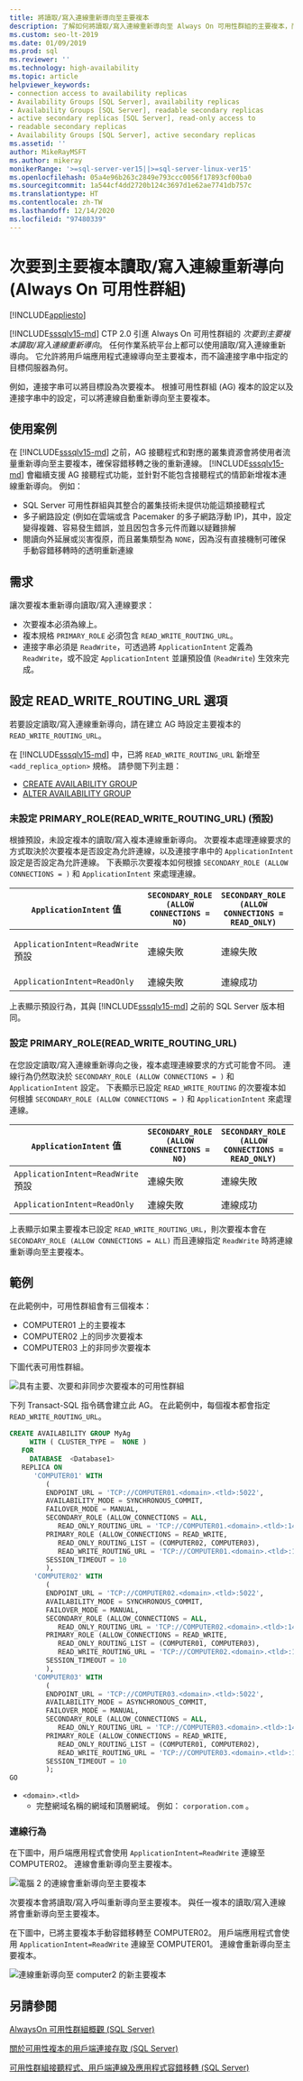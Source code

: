 ```yaml
---
title: 將讀取/寫入連線重新導向至主要複本
description: 了解如何將讀取/寫入連線重新導向至 Always On 可用性群組的主要複本，而不論連接字串中所指定的伺服器為何。
ms.custom: seo-lt-2019
ms.date: 01/09/2019
ms.prod: sql
ms.reviewer: ''
ms.technology: high-availability
ms.topic: article
helpviewer_keywords:
- connection access to availability replicas
- Availability Groups [SQL Server], availability replicas
- Availability Groups [SQL Server], readable secondary replicas
- active secondary replicas [SQL Server], read-only access to
- readable secondary replicas
- Availability Groups [SQL Server], active secondary replicas
ms.assetid: ''
author: MikeRayMSFT
ms.author: mikeray
monikerRange: '>=sql-server-ver15||>=sql-server-linux-ver15'
ms.openlocfilehash: 05a4e96b263c2849e793ccc0056f17893cf00ba0
ms.sourcegitcommit: 1a544cf4dd2720b124c3697d1e62ae7741db757c
ms.translationtype: HT
ms.contentlocale: zh-TW
ms.lasthandoff: 12/14/2020
ms.locfileid: "97480339"
---
```

# <a name="secondary-to-primary-replica-readwrite-connection-redirection-always-on-availability-groups"></a>次要到主要複本讀取/寫入連線重新導向 (Always On 可用性群組)

[!INCLUDE[appliesto](../../../includes/applies-to-version/sqlserver2019.md)]

[!INCLUDE[sssqlv15-md](../../../includes/sssqlv15-md.md)] CTP 2.0 引進 Always On 可用性群組的 *次要到主要複本讀取/寫入連線重新導向*。 任何作業系統平台上都可以使用讀取/寫入連線重新導向。 它允許將用戶端應用程式連線導向至主要複本，而不論連接字串中指定的目標伺服器為何。 

例如，連接字串可以將目標設為次要複本。 根據可用性群組 (AG) 複本的設定以及連接字串中的設定，可以將連線自動重新導向至主要複本。 

## <a name="use-cases"></a>使用案例

在 [!INCLUDE[sssqlv15-md](../../../includes/sssqlv15-md.md)] 之前，AG 接聽程式和對應的叢集資源會將使用者流量重新導向至主要複本，確保容錯移轉之後的重新連線。 [!INCLUDE[sssqlv15-md](../../../includes/sssqlv15-md.md)] 會繼續支援 AG 接聽程式功能，並針對不能包含接聽程式的情節新增複本連線重新導向。 例如：

* SQL Server 可用性群組與其整合的叢集技術未提供功能這類接聽程式 
* 多子網路設定 (例如在雲端或含 Pacemaker 的多子網路浮動 IP)，其中，設定變得複雜、容易發生錯誤，並且因包含多元件而難以疑難排解
* 閱讀向外延展或災害復原，而且叢集類型為 `NONE`，因為沒有直接機制可確保手動容錯移轉時的透明重新連線

## <a name="requirement"></a>需求

讓次要複本重新導向讀取/寫入連線要求：
* 次要複本必須為線上。 
* 複本規格 `PRIMARY_ROLE` 必須包含 `READ_WRITE_ROUTING_URL`。
* 連接字串必須是 `ReadWrite`，可透過將 `ApplicationIntent` 定義為 `ReadWrite`，或不設定 `ApplicationIntent` 並讓預設值 (`ReadWrite`) 生效來完成。

## <a name="set-read_write_routing_url-option"></a>設定 READ_WRITE_ROUTING_URL 選項

若要設定讀取/寫入連線重新導向，請在建立 AG 時設定主要複本的 `READ_WRITE_ROUTING_URL`。 

在 [!INCLUDE[sssqlv15-md](../../../includes/sssqlv15-md.md)] 中，已將 `READ_WRITE_ROUTING_URL` 新增至 `<add_replica_option>` 規格。 請參閱下列主題： 

* [CREATE AVAILABILITY GROUP](../../../t-sql/statements/create-availability-group-transact-sql.md)
* [ALTER AVAILABILITY GROUP](../../../t-sql/statements/alter-availability-group-transact-sql.md)


### <a name="primary_roleread_write_routing_url-not-set-default"></a>未設定 PRIMARY_ROLE(READ_WRITE_ROUTING_URL) (預設) 

根據預設，未設定複本的讀取/寫入複本連線重新導向。 次要複本處理連線要求的方式取決於次要複本是否設定為允許連線，以及連接字串中的 `ApplicationIntent` 設定是否設定為允許連線。 下表顯示次要複本如何根據 `SECONDARY_ROLE (ALLOW CONNECTIONS = )` 和 `ApplicationIntent` 來處理連線。

|<code>ApplicationIntent</code> 值|<code>SECONDARY_ROLE (ALLOW CONNECTIONS = NO)</code>|<code>SECONDARY_ROLE (ALLOW CONNECTIONS = READ_ONLY)</code>|<code>SECONDARY_ROLE (ALLOW CONNECTIONS = ALL)</code>|
|-----|-----|-----|-----|
|`ApplicationIntent=ReadWrite`<br/> 預設|連線失敗|連線失敗|連線成功<br/>讀取成功<br/>寫入失敗|
|`ApplicationIntent=ReadOnly`|連線失敗|連線成功|連線成功

上表顯示預設行為，其與 [!INCLUDE[sssqlv15-md](../../../includes/sssqlv15-md.md)] 之前的 SQL Server 版本相同。 

### <a name="primary_roleread_write_routing_url-set"></a>設定 PRIMARY_ROLE(READ_WRITE_ROUTING_URL) 

在您設定讀取/寫入連線重新導向之後，複本處理連線要求的方式可能會不同。 連線行為仍然取決於 `SECONDARY_ROLE (ALLOW CONNECTIONS = )` 和 `ApplicationIntent` 設定。 下表顯示已設定 `READ_WRITE_ROUTING` 的次要複本如何根據 `SECONDARY_ROLE (ALLOW CONNECTIONS = )` 和 `ApplicationIntent` 來處理連線。

|<code>ApplicationIntent</code> 值|<code>SECONDARY_ROLE (ALLOW CONNECTIONS = NO)</code>|<code>SECONDARY_ROLE (ALLOW CONNECTIONS = READ_ONLY)</code>|<code>SECONDARY_ROLE (ALLOW CONNECTIONS = ALL)</code>|
|-----|-----|-----|-----|
|`ApplicationIntent=ReadWrite`<br/>預設|連線失敗|連線失敗|與主要的連線路由|
|`ApplicationIntent=ReadOnly`|連線失敗|連線成功|連線成功

上表顯示如果主要複本已設定 `READ_WRITE_ROUTING_URL`，則次要複本會在 `SECONDARY_ROLE (ALLOW CONNECTIONS = ALL)` 而且連線指定 `ReadWrite` 時將連線重新導向至主要複本。

## <a name="example"></a>範例 

在此範例中，可用性群組會有三個複本：
* COMPUTER01 上的主要複本
* COMPUTER02 上的同步次要複本
* COMPUTER03 上的非同步次要複本

下圖代表可用性群組。

![具有主要、次要和非同步次要複本的可用性群組](media/replica-connection-redirection-always-on-availability-groups/01_originalAG.png)

下列 Transact-SQL 指令碼會建立此 AG。 在此範例中，每個複本都會指定 `READ_WRITE_ROUTING_URL`。
```sql
CREATE AVAILABILITY GROUP MyAg   
     WITH ( CLUSTER_TYPE =  NONE )  
   FOR   
     DATABASE  <Database1>   
   REPLICA ON   
      'COMPUTER01' WITH   
         (  
         ENDPOINT_URL = 'TCP://COMPUTER01.<domain>.<tld>:5022',  
         AVAILABILITY_MODE = SYNCHRONOUS_COMMIT,  
         FAILOVER_MODE = MANUAL,  
         SECONDARY_ROLE (ALLOW_CONNECTIONS = ALL,   
            READ_ONLY_ROUTING_URL = 'TCP://COMPUTER01.<domain>.<tld>:1433' ),
         PRIMARY_ROLE (ALLOW_CONNECTIONS = READ_WRITE,   
            READ_ONLY_ROUTING_LIST = (COMPUTER02, COMPUTER03),
            READ_WRITE_ROUTING_URL = 'TCP://COMPUTER01.<domain>.<tld>:1433' )   
         SESSION_TIMEOUT = 10  
         ),   
      'COMPUTER02' WITH   
         (  
         ENDPOINT_URL = 'TCP://COMPUTER02.<domain>.<tld>:5022',  
         AVAILABILITY_MODE = SYNCHRONOUS_COMMIT,  
         FAILOVER_MODE = MANUAL, 
         SECONDARY_ROLE (ALLOW_CONNECTIONS = ALL,   
            READ_ONLY_ROUTING_URL = 'TCP://COMPUTER02.<domain>.<tld>:1433' ),  
         PRIMARY_ROLE (ALLOW_CONNECTIONS = READ_WRITE,   
            READ_ONLY_ROUTING_LIST = (COMPUTER01, COMPUTER03),  
            READ_WRITE_ROUTING_URL = 'TCP://COMPUTER02.<domain>.<tld>:1433' )   
         SESSION_TIMEOUT = 10  
         ),   
      'COMPUTER03' WITH   
         (  
         ENDPOINT_URL = 'TCP://COMPUTER03.<domain>.<tld>:5022',  
         AVAILABILITY_MODE = ASYNCHRONOUS_COMMIT,  
         FAILOVER_MODE = MANUAL,  
         SECONDARY_ROLE (ALLOW_CONNECTIONS = ALL,   
            READ_ONLY_ROUTING_URL = 'TCP://COMPUTER03.<domain>.<tld>:1433' ),  
         PRIMARY_ROLE (ALLOW_CONNECTIONS = READ_WRITE,   
            READ_ONLY_ROUTING_LIST = (COMPUTER01, COMPUTER02),  
            READ_WRITE_ROUTING_URL = 'TCP://COMPUTER03.<domain>.<tld>:1433' )  
         SESSION_TIMEOUT = 10  
         );
GO  
```
   - `<domain>.<tld>`
      - 完整網域名稱的網域和頂層網域。 例如： `corporation.com` 。


### <a name="connection-behaviors"></a>連線行為

在下圖中，用戶端應用程式會使用 `ApplicationIntent=ReadWrite` 連線至 COMPUTER02。 連線會重新導向至主要複本。 

![電腦 2 的連線會重新導向至主要複本](media/replica-connection-redirection-always-on-availability-groups/02_redirectionAG.png)

次要複本會將讀取/寫入呼叫重新導向至主要複本。 與任一複本的讀取/寫入連線將會重新導向至主要複本。 

在下圖中，已將主要複本手動容錯移轉至 COMPUTER02。 用戶端應用程式會使用 `ApplicationIntent=ReadWrite` 連線至 COMPUTER01。 連線會重新導向至主要複本。 

![連線重新導向至 computer2 的新主要複本](media/replica-connection-redirection-always-on-availability-groups/03_redirectionAG.png)

## <a name="see-also"></a>另請參閱

[AlwaysOn 可用性群組概觀 &#40;SQL Server&#41;](../../../database-engine/availability-groups/windows/overview-of-always-on-availability-groups-sql-server.md)   
 
[關於可用性複本的用戶端連接存取 &#40;SQL Server&#41;](../../../database-engine/availability-groups/windows/about-client-connection-access-to-availability-replicas-sql-server.md)   

[可用性群組接聽程式、用戶端連線及應用程式容錯移轉 &#40;SQL Server&#41;](../../../database-engine/availability-groups/windows/listeners-client-connectivity-application-failover.md)
